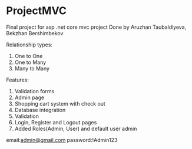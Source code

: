 # ProjectMVC
Final project for asp .net core mvc project
Done by Aruzhan Taubaldiyeva, Bekzhan Bershimbekov

Relationship types:
  1. One to One
  2. One to Many
  3. Many to Many

Features:
  1. Validation forms
  2. Admin page
  3. Shopping cart system with check out
  4. Database integration
  5. Validation
  6. Login, Register and Logout pages
  7. Added Roles(Admin, User) and default user admin
  
  email:admin@gmail.com
  password:!Admin123

